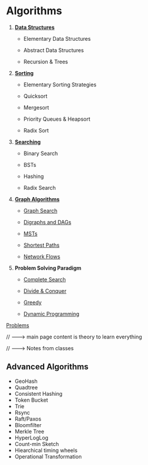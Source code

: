 # Algorithms

1. **[Data Structures](ds/index.md)**

   - Elementary Data Structures

   - Abstract Data Structures

   - Recursion & Trees

2. **[Sorting](sort/index.md)**

   - Elementary Sorting Strategies

   - Quicksort

   - Mergesort

   - Priority Queues & Heapsort

   - Radix Sort

3. **[Searching](search/index.md)**

   - Binary Search

   - BSTs

   - Hashing

   - Radix Search

4. **[Graph Algorithms](graph/index.md)**

   - [Graph Search](graph/search.md)


   - [Digraphs and DAGs](graph/digraph.md)

   - [MSTs](graph/mst.md)

   - [Shortest Paths](graph/shortestpath.md)

   - [Network Flows](graph/flows.md)


5. **Problem Solving Paradigm**

   - [Complete Search]()

   - [Divide & Conquer]()

   - [Greedy]()

   - [Dynamic Programming]()

[Problems](problems/index.md)

// ---> main page content is theory to learn everything

// ---> Notes from classes

## Advanced Algorithms

- GeoHash
- Quadtree
- Consistent Hashing
- Token Bucket
- Trie
- Rsync
- Raft/Paxos
- Bloomfilter
- Merkle Tree
- HyperLogLog
- Count-min Sketch
- Hiearchical timing wheels
- Operational Transformation

